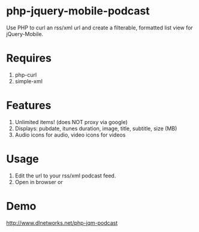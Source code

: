 php-jquery-mobile-podcast
=========================

Use PHP to curl an rss/xml url and create a filterable, formatted list view for jQuery-Mobile. 


Requires
=========

1. php-curl
2. simple-xml


Features
========

1. Unlimited items! (does NOT proxy via google)
2. Displays: pubdate, itunes duration, image, title, subtitle, size (MB)
3. Audio icons for audio, video icons for videos


Usage
=====

1. Edit the url to your rss/xml podcast feed.
2. Open in browser or <?php include 'podcast.php'; ?>


Demo
====

http://www.dlnetworks.net/php-jqm-podcast
